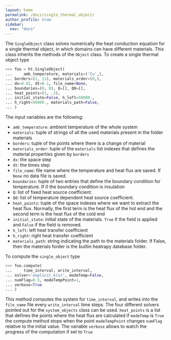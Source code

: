 ```yaml
---
layout: home
permalink: /docs/single_thermal_object/
author_profile: true
sidebar:
  nav: "docs"
---
```


The `SingleObject` class solves numerically the heat conduction equation for a single thermal object, in which domains can have different materials. This class inherits the methods of the `Object` class. To create a single thermal object type

```python
>>> foo = ht.SingleObject(
...     amb_temperature, materials=('Cu',),
...	borders=(1, 11), materials_order=(0,),
...	dx=0.01, dt=0.1, file_name=None,
...	boundaries=(0, 0), Q=[], Q0=[],
...	heat_points=(1, -2),
...	initial_state=False, h_left=50000.,
...	h_right=50000., materials_path=False,
... )
```

The input variables are the following:

* `amb_temperature`: ambient temperature of the whole system
* `materials`: tuple of strings of all the used materials present in the folder materials
* `borders`: tuple of the points where there is a change of material
* `materials_order`: tuple of the `materials` list indexes that defines the material properties given by `borders`
* `dx`: the space step
* `dt`: the times step
* `file_name`: file name where the temperature and heat flux are saved. If `None` no data file is saved.
* `boundaries`: tuple of two entries that define the boundary condition for temperature. If 0 the boundary condition is insulation
* `Q`: list of fixed heat source coefficient.
* `Q0`: list of temperature dependent heat source coefficient.
* `heat_points`: tuple of the space indexes where we want to extract the heat flux. Normally, the first term is the heat flux of the hot end and the second term is the heat flux of the cold end
* `initial_state`: initial state of the materials. `True` if the field is applied and `False` if the field is removed.
* `h_left`: left heat transfer coefficient
* `h_right`: right heat transfer coefficient
* `materials_path`: string indicating the path to the materials folder. If False, then the materials forder is the builtin heatrapy database folder.

To compute the `single_object` type

```python
>>> foo.compute(
...     time_interval, write_interval,
...	solver='explicit_k(x)', modeTemp=False,
...	numFlag=0.5, modeTempPoint=1,
... verbose=True
... )
```

This method computes the system for `time_interval`, and writes into the `file_name` file every `write_interval` time steps. The four different solvers pointed out for the `system_objects` class can be used. `heat_points` is a list that defines the points where the heat flux are calculated if `modeTemp` is `True` the compute method stops when the point `modeTempPoint` changes `numFlag` relative to the initial value. The variable `verbose` allows to watch the progress of the computation if set to `True`


